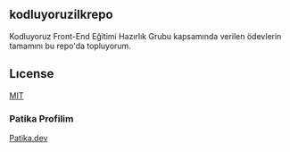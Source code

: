 ## kodluyoruzilkrepo
Kodluyoruz Front-End Eğitimi Hazırlık Grubu kapsamında verilen ödevlerin
tamamını bu repo'da topluyorum.

## Lıcense
[MIT](https://choosealicense.com/licenses/mit/)

### Patika Profilim
[Patika.dev](https://app.patika.dev/Yusuf9545)
